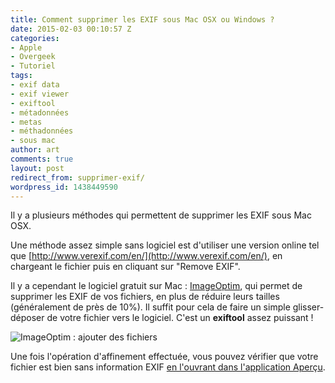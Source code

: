 ```yaml
---
title: Comment supprimer les EXIF sous Mac OSX ou Windows ?
date: 2015-02-03 00:10:57 Z
categories:
- Apple
- Overgeek
- Tutoriel
tags:
- exif data
- exif viewer
- exiftool
- métadonnées
- metas
- méthadonnées
- sous mac
author: art
comments: true
layout: post
redirect_from: supprimer-exif/
wordpress_id: 1438449590
---
```


Il y a plusieurs méthodes qui permettent de supprimer les EXIF sous Mac OSX.

Une méthode assez simple sans logiciel est d'utiliser une version online tel que [http://www.verexif.com/en/](http://www.verexif.com/en/), en chargeant le fichier puis en cliquant sur "Remove EXIF".

Il y a cependant le logiciel gratuit sur Mac : [ImageOptim](https://imageoptim.com/), qui permet de supprimer les EXIF de vos fichiers, en plus de réduire leurs tailles (généralement de près de 10%). Il suffit pour cela de faire un simple glisser-déposer de votre fichier vers le logiciel. C'est un **exiftool** assez puissant !

<img alt="ImageOptim : ajouter des fichiers" data-src="https://static.irz.fr/2015/02/imageoptim-deposer-fichiers.png" src="https://static.irz.fr/thumb.php?size=<100&crop=0&src=https://static.irz.fr/2015/02/imageoptim-deposer-fichiers.png" />

Une fois l'opération d'affinement effectuée, vous pouvez vérifier que votre fichier est bien sans information EXIF [en l'ouvrant dans l'application Aperçu](http://irz.fr/info-exif).
